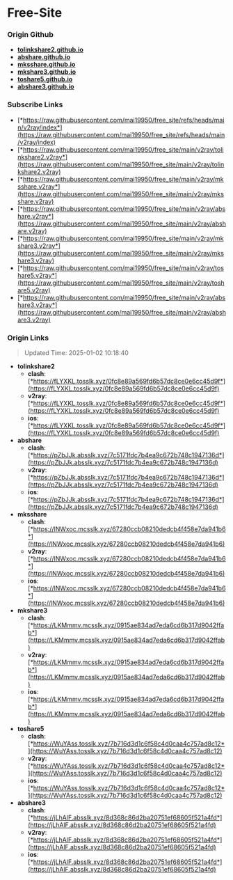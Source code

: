 # Free-Site

### Origin Github

- [**tolinkshare2.github.io**](https://github.com/tolinkshare2/tolinkshare2.github.io)
- [**abshare.github.io**](https://github.com/abshare/abshare.github.io)
- [**mksshare.github.io**](https://github.com/mksshare/mksshare.github.io)
- [**mkshare3.github.io**](https://github.com/mkshare3/mkshare3.github.io)
- [**toshare5.github.io**](https://github.com/toshare5/toshare5.github.io)
- [**abshare3.github.io**](https://github.com/abshare3/abshare3.github.io)

### Subscribe Links

- [*https://raw.githubusercontent.com/mai19950/free_site/refs/heads/main/v2ray/index*](https://raw.githubusercontent.com/mai19950/free_site/refs/heads/main/v2ray/index)
- [*https://raw.githubusercontent.com/mai19950/free_site/main/v2ray/tolinkshare2.v2ray*](https://raw.githubusercontent.com/mai19950/free_site/main/v2ray/tolinkshare2.v2ray)
- [*https://raw.githubusercontent.com/mai19950/free_site/main/v2ray/mksshare.v2ray*](https://raw.githubusercontent.com/mai19950/free_site/main/v2ray/mksshare.v2ray)
- [*https://raw.githubusercontent.com/mai19950/free_site/main/v2ray/abshare.v2ray*](https://raw.githubusercontent.com/mai19950/free_site/main/v2ray/abshare.v2ray)
- [*https://raw.githubusercontent.com/mai19950/free_site/main/v2ray/mkshare3.v2ray*](https://raw.githubusercontent.com/mai19950/free_site/main/v2ray/mkshare3.v2ray)
- [*https://raw.githubusercontent.com/mai19950/free_site/main/v2ray/toshare5.v2ray*](https://raw.githubusercontent.com/mai19950/free_site/main/v2ray/toshare5.v2ray)
- [*https://raw.githubusercontent.com/mai19950/free_site/main/v2ray/abshare3.v2ray*](https://raw.githubusercontent.com/mai19950/free_site/main/v2ray/abshare3.v2ray)

### Origin Links

> Updated Time: 2025-01-02 10:18:40

- **tolinkshare2**
  - **clash**: [*https://fLYXKL.tosslk.xyz/0fc8e89a569fd6b57dc8ce0e6cc45d9f*](https://fLYXKL.tosslk.xyz/0fc8e89a569fd6b57dc8ce0e6cc45d9f)
  - **v2ray**: [*https://fLYXKL.tosslk.xyz/0fc8e89a569fd6b57dc8ce0e6cc45d9f*](https://fLYXKL.tosslk.xyz/0fc8e89a569fd6b57dc8ce0e6cc45d9f)
  - **ios**: [*https://fLYXKL.tosslk.xyz/0fc8e89a569fd6b57dc8ce0e6cc45d9f*](https://fLYXKL.tosslk.xyz/0fc8e89a569fd6b57dc8ce0e6cc45d9f)
- **abshare**
  - **clash**: [*https://pZbJJk.absslk.xyz/7c5171fdc7b4ea9c672b748c1947136d*](https://pZbJJk.absslk.xyz/7c5171fdc7b4ea9c672b748c1947136d)
  - **v2ray**: [*https://pZbJJk.absslk.xyz/7c5171fdc7b4ea9c672b748c1947136d*](https://pZbJJk.absslk.xyz/7c5171fdc7b4ea9c672b748c1947136d)
  - **ios**: [*https://pZbJJk.absslk.xyz/7c5171fdc7b4ea9c672b748c1947136d*](https://pZbJJk.absslk.xyz/7c5171fdc7b4ea9c672b748c1947136d)
- **mksshare**
  - **clash**: [*https://lNWxoc.mcsslk.xyz/67280ccb08210dedcb4f458e7da941b6*](https://lNWxoc.mcsslk.xyz/67280ccb08210dedcb4f458e7da941b6)
  - **v2ray**: [*https://lNWxoc.mcsslk.xyz/67280ccb08210dedcb4f458e7da941b6*](https://lNWxoc.mcsslk.xyz/67280ccb08210dedcb4f458e7da941b6)
  - **ios**: [*https://lNWxoc.mcsslk.xyz/67280ccb08210dedcb4f458e7da941b6*](https://lNWxoc.mcsslk.xyz/67280ccb08210dedcb4f458e7da941b6)
- **mkshare3**
  - **clash**: [*https://LKMmmv.mcsslk.xyz/0915ae834ad7eda6cd6b317d9042ffab*](https://LKMmmv.mcsslk.xyz/0915ae834ad7eda6cd6b317d9042ffab)
  - **v2ray**: [*https://LKMmmv.mcsslk.xyz/0915ae834ad7eda6cd6b317d9042ffab*](https://LKMmmv.mcsslk.xyz/0915ae834ad7eda6cd6b317d9042ffab)
  - **ios**: [*https://LKMmmv.mcsslk.xyz/0915ae834ad7eda6cd6b317d9042ffab*](https://LKMmmv.mcsslk.xyz/0915ae834ad7eda6cd6b317d9042ffab)
- **toshare5**
  - **clash**: [*https://WuYAss.tosslk.xyz/7b716d3d1c6f58c4d0caa4c757ad8c12*](https://WuYAss.tosslk.xyz/7b716d3d1c6f58c4d0caa4c757ad8c12)
  - **v2ray**: [*https://WuYAss.tosslk.xyz/7b716d3d1c6f58c4d0caa4c757ad8c12*](https://WuYAss.tosslk.xyz/7b716d3d1c6f58c4d0caa4c757ad8c12)
  - **ios**: [*https://WuYAss.tosslk.xyz/7b716d3d1c6f58c4d0caa4c757ad8c12*](https://WuYAss.tosslk.xyz/7b716d3d1c6f58c4d0caa4c757ad8c12)
- **abshare3**
  - **clash**: [*https://jLhAlF.absslk.xyz/8d368c86d2ba20751ef68605f521a4fd*](https://jLhAlF.absslk.xyz/8d368c86d2ba20751ef68605f521a4fd)
  - **v2ray**: [*https://jLhAlF.absslk.xyz/8d368c86d2ba20751ef68605f521a4fd*](https://jLhAlF.absslk.xyz/8d368c86d2ba20751ef68605f521a4fd)
  - **ios**: [*https://jLhAlF.absslk.xyz/8d368c86d2ba20751ef68605f521a4fd*](https://jLhAlF.absslk.xyz/8d368c86d2ba20751ef68605f521a4fd)
